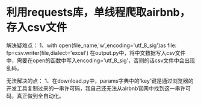 # 利用requests库，单线程爬取airbnb，存入csv文件

解决疑难点：
1、with open(file_name,'w',encoding='utf_8_sig')as file:
        fp=csv.writer(file,dialect='excel')
在output.py中，将中文数据写入csv文件中，需要在open的函数中写入encoding='utf_8_sig'，否则的话csv文件中会出现乱码。

无法解决的点：
1、在download.py中，params字典中的'key'键是通过浏览器的开发工具复制过来的一串许可码，我自己还无法从airbnb官网中找到这一串许可码，真正做到全自动化。


